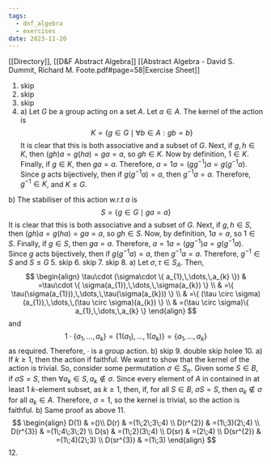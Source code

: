 ```yaml
---
tags:
  - dnf_algebra
  - exercises
date: 2023-11-20
---
```

[[Directory]], [[D&F Abstract Algebra]]
[[Abstract Algebra - David S. Dummit, Richard M. Foote.pdf#page=58|Exercise Sheet]]
1. skip
2. skip
3. skip
4. a)
Let ${} G {}$ be a group acting on a set $A$. Let ${} a \in A {}$. The kernel of the action is 
$$
K=\{ g \in G\mid \forall b \in A:gb=b  \}
$$
It is clear that this is both associative and a subset of $G {}$. Next, if ${} g,\, h \in K$, then ${} (gh)a=g(ha)=ga=a {}$, so $gh \in K {}$. Now by definition, $1 \in K$. Finally, if ${} g \in K {}$, then ${} ga=a$. Therefore, ${} a=1a=(gg^{-1})a=g(g^{-1}a) {}$. Since ${} g {}$ acts bijectively, then if ${} g(g^{-1}a)=a {}$, then ${} g^{-1}a=a {}$. Therefore, ${} g^{-1} \in K {}$, and $K\leq G {}$.

b) 
The stabiliser of this action w.r.t ${} a {}$ is
$$
S=\{ g \in G\mid ga=a \}
$$
It is clear that this is both associative and a subset of ${} G$. Next, if ${} g,\, h \in S {}$, then ${} (gh)a=g(ha)=ga=a {}$, so ${} gh \in S {}$. Now, by definition, ${} 1a=a {}$, so ${} 1 \in S {}$. Finally, if ${} g \in S {}$, then ${} ga=a {}$. Therefore, ${} a=1a=(g g^{-1})a=g(g^{-1}a) {}$. Since $g$ acts bijectively, then if ${} g(g^{-1}a)=a {}$, then ${} g^{-1}a=a {}$. Therefore, ${} g^{-1} \in S {}$ and $S\leq G {}$
5. skip
6. skip
7. skip
8. 
a)
Let ${} \sigma, \tau \in S_{A}$. Then, 
$$
\begin{align}
 \tau\cdot (\sigma\cdot \{ a_{1},\,\dots,\,a_{k} \})  & =\tau\cdot \{ \sigma(a_{1}),\,\dots,\,\sigma(a_{k}) \}  \\
 & =\{ \tau(\sigma(a_{1})),\,\dots,\,\tau(\sigma(a_{k})) \} \\
 & =\{ (\tau \circ \sigma)(a_{1}),\,\dots,\,(\tau \circ \sigma)(a_{k}) \} \\
 & =(\tau \circ \sigma)\{ a_{1},\,\dots,\,a_{k} \}
 \end{align}
$$
and 
$$
1\cdot \{ a_{1},\,\dots,\,a_{k} \}=\{ 1(a_{1}),\,\dots,\,1(a_{k}) \}=\{ a_{1},\,\dots,\,a_{k} \}
$$
as required. Therefore, $\cdot {}$ is a group action.
b)
skip
9. double skip holee
10. 
a) If $k\geq 1 {}$, then the action if faithful. We want to show that the kernel of the action is trivial. So, consider some permutation ${} \sigma \in S_{n}$. Given some ${} S \in B {}$, if ${} \sigma S=S {}$, then ${} \forall a_{k} \in S, a_{k}\notin \sigma. {}$ Since every element of ${} A {}$ in contained in at least 1 ${} k {}$-element subset, as $k\geq 1 {}$, then, if, for all ${} S \in B {}$, ${} \sigma S=S {}$, then ${} a_{k}\notin \sigma {}$ for all ${} a_{k} \in A {}$. Therefore, ${} \sigma=1 {}$, so the kernel is trivial, so the action is faithful. 
b) Same proof as above
11. 
$$
\begin{align}
 D(1) & =()\\
D(r) & =(1\;2\;3\;4)   \\
D(r^{2}) & =(1\;3)(2\;4) \\
D(r^{3}) & =(1\;4\;3\;2) \\
D(s) & =(1\;2)(3\;4) \\
D(sr) & =(2\;4) \\
D(sr^{2}) & =(1\;4)(2\;3) \\
D(sr^{3}) & =(1\;3)
 \end{align}
$$
12. 